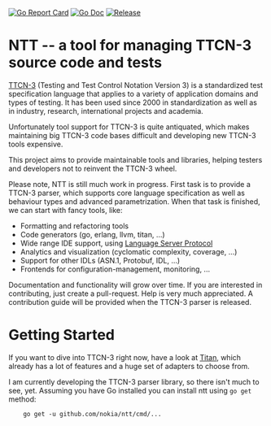 [![Go Report Card](https://goreportcard.com/badge/github.com/nokia/ntt?style=flat-square)](https://goreportcard.com/report/github.com/nokia/ntt)
[![Go Doc](https://img.shields.io/badge/godoc-reference-blue.svg?style=flat-square)](http://godoc.org/github.com/nokia/ntt/ttcn3/syntax)
[![Release](https://img.shields.io/github/release/golang-standards/project-layout.svg?style=flat-square)](https://github.com/nokia/ntt/releases/latest)

# NTT -- a tool for managing TTCN-3 source code and tests

[TTCN-3](http://www.ttcn-3.org/) (Testing and Test Control Notation Version 3)
is a standardized test specification language that applies to a variety of
application domains and types of testing. It has been used since 2000 in
standardization as well as in industry, research, international projects and
academia.

Unfortunately tool support for TTCN-3 is quite antiquated, which makes
maintaining big TTCN-3 code bases difficult and developing new TTCN-3 tools
expensive.

This project aims to provide maintainable tools and libraries, helping testers
and developers not to reinvent the TTCN-3 wheel.

Please note, NTT is still much work in progress. First task is to provide a
TTCN-3 parser, which supports core language specification as well as behaviour
types and advanced parametrization. When that task is finished, we can
start with fancy tools, like:

  * Formatting and refactoring tools
  * Code generators (go, erlang, llvm, titan, ...)
  * Wide range IDE support, using [Language Server Protocol](https://microsoft.github.io/language-server-protocol/)
  * Analytics and visualization (cyclomatic complexity, coverage, ...)
  * Support for other IDLs (ASN.1, Protobuf, IDL, ...)
  * Frontends for configuration-management, monitoring, ...

Documentation and functionality will grow over time. If you are interested in
contributing, just create a pull-request. Help is very much appreciated. A
contribution guide will be provided when the TTCN-3 parser is released.


# Getting Started

If you want to dive into TTCN-3 right now, have a look at [Titan](https://github.com/eclipse/titan.core/),
which already has a lot of features and a huge set of adapters to choose from.

I am currently developing the TTCN-3 parser library, so there isn't much to see,
yet. Assuming you have Go installed you can install ntt using `go get` method:

        go get -u github.com/nokia/ntt/cmd/...


